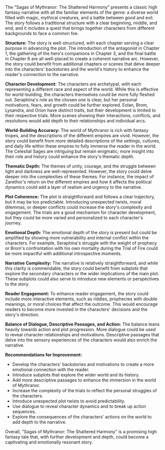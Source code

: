 The "Sagas of Mythranor: The Shattered Harmony" presents a classic high fantasy narrative with all the familiar elements of the genre: a diverse world filled with magic, mythical creatures, and a battle between good and evil. The story follows a traditional structure with a clear beginning, middle, and end, and it includes a quest that brings together characters from different backgrounds to face a common foe.

**Structure:**
The story is well-structured, with each chapter serving a clear purpose in advancing the plot. The introduction of the antagonist in Chapter 1, the gathering of the hero's companions in Chapter 3, and the final battle in Chapter 6 are all well-placed to create a coherent narrative arc. However, the story could benefit from additional chapters or scenes that delve deeper into the characters' backstories and the world's history to enhance the reader's connection to the narrative.

**Character Development:**
The characters are archetypal, with each representing a different race and aspect of the world. While this is effective for world-building, the characters themselves could be more fully fleshed out. Seraphina's role as the chosen one is clear, but her personal motivations, fears, and growth could be further explored. Eolan, Brom, Lysandra, and Orion have distinct traits, but their development is limited to their respective trials. More scenes showing their interactions, conflicts, and resolutions would add depth to their relationships and individual arcs.

**World-Building Accuracy:**
The world of Mythranor is rich with fantasy tropes, and the descriptions of the different empires are vivid. However, the story could benefit from more detailed descriptions of the settings, cultures, and daily life within these empires to fully immerse the reader in the world. The Celestial Sages are intriguing but remain enigmatic; more insight into their role and history could enhance the story's thematic depth.

**Thematic Depth:**
The themes of unity, courage, and the struggle between light and darkness are well-represented. However, the story could delve deeper into the complexities of these themes. For instance, the impact of Zarethor's return on the different empires and how it affects the political dynamics could add a layer of realism and urgency to the narrative.

**Plot Coherence:**
The plot is straightforward and follows a clear trajectory, but it may be too predictable. Introducing unexpected twists, moral dilemmas, or deeper conflicts could increase the story's complexity and engagement. The trials are a good mechanism for character development, but they could be more varied and personalized to each character's journey.

**Emotional Depth:**
The emotional depth of the story is present but could be amplified by showing more vulnerability and internal conflict within the characters. For example, Seraphina's struggle with the weight of prophecy or Brom's confrontation with his own mortality during the Trial of Fire could be more impactful with additional introspective moments.

**Narrative Complexity:**
The narrative is relatively straightforward, and while this clarity is commendable, the story could benefit from subplots that explore the secondary characters or the wider implications of the main plot. These subplots could also serve to introduce new elements or perspectives to the story.

**Reader Engagement:**
To enhance reader engagement, the story could include more interactive elements, such as riddles, prophecies with double meanings, or moral choices that affect the outcome. This would encourage readers to become more invested in the characters' decisions and the story's direction.

**Balance of Dialogue, Descriptive Passages, and Action:**
The balance leans heavily towards action and plot progression. More dialogue could be used to reveal character relationships and motivations. Descriptive passages that delve into the sensory experiences of the characters would also enrich the narrative.

**Recommendations for Improvement:**
- Develop the characters' backstories and motivations to create a more emotional connection with the reader.
- Introduce subplots that explore the wider world and its history.
- Add more descriptive passages to enhance the immersion in the world of Mythranor.
- Increase the complexity of the trials to reflect the personal struggles of the characters.
- Introduce unexpected plot twists to avoid predictability.
- Use dialogue to reveal character dynamics and to break up action sequences.
- Explore the consequences of the characters' actions on the world to add depth to the narrative.

Overall, "Sagas of Mythranor: The Shattered Harmony" is a promising high fantasy tale that, with further development and depth, could become a captivating and emotionally resonant story.
